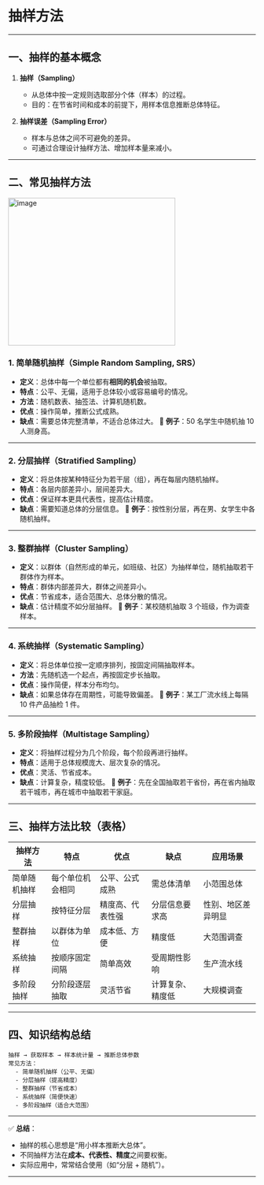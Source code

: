 # 抽样方法

---

## 一、抽样的基本概念

1. **抽样（Sampling）**

   * 从总体中按一定规则选取部分个体（样本）的过程。
   * 目的：在节省时间和成本的前提下，用样本信息推断总体特征。

2. **抽样误差（Sampling Error）**

   * 样本与总体之间不可避免的差异。
   * 可通过合理设计抽样方法、增加样本量来减小。

---

## 二、常见抽样方法
<img width="340" height="300" alt="image" src="https://github.com/user-attachments/assets/8f9f96a2-e9d4-4f59-9071-c8cea22bc9e9" />


### 1. 简单随机抽样（Simple Random Sampling, SRS）

* **定义**：总体中每一个单位都有**相同的机会**被抽取。
* **特点**：公平、无偏，适用于总体较小或容易编号的情况。
* **方法**：随机数表、抽签法、计算机随机数。
* **优点**：操作简单，推断公式成熟。
* **缺点**：需要总体完整清单，不适合总体过大。
  📍 **例子**：50 名学生中随机抽 10 人测身高。

---

### 2. 分层抽样（Stratified Sampling）

* **定义**：将总体按某种特征分为若干层（组），再在每层内随机抽样。
* **特点**：各层内部差异小，层间差异大。
* **优点**：保证样本更具代表性，提高估计精度。
* **缺点**：需要知道总体的分层信息。
  📍 **例子**：按性别分层，再在男、女学生中各随机抽样。

---

### 3. 整群抽样（Cluster Sampling）

* **定义**：以群体（自然形成的单元，如班级、社区）为抽样单位，随机抽取若干群体作为样本。
* **特点**：群体内部差异大，群体之间差异小。
* **优点**：节省成本，适合范围大、总体分散的情况。
* **缺点**：估计精度不如分层抽样。
  📍 **例子**：某校随机抽取 3 个班级，作为调查样本。

---

### 4. 系统抽样（Systematic Sampling）

* **定义**：将总体单位按一定顺序排列，按固定间隔抽取样本。
* **方法**：先随机选一个起点，再按固定步长抽取。
* **优点**：操作简便，样本分布均匀。
* **缺点**：如果总体存在周期性，可能导致偏差。
  📍 **例子**：某工厂流水线上每隔 10 件产品抽检 1 件。

---

### 5. 多阶段抽样（Multistage Sampling）

* **定义**：将抽样过程分为几个阶段，每个阶段再进行抽样。
* **特点**：适用于总体规模庞大、层次复杂的情况。
* **优点**：灵活、节省成本。
* **缺点**：计算复杂，精度较低。
  📍 **例子**：先在全国抽取若干省份，再在省内抽取若干城市，再在城市中抽取若干家庭。

---

## 三、抽样方法比较（表格）

| 抽样方法   | 特点       | 优点       | 缺点       | 应用场景      |
| ------ | -------- | -------- | -------- | --------- |
| 简单随机抽样 | 每个单位机会相同 | 公平、公式成熟  | 需总体清单    | 小范围总体     |
| 分层抽样   | 按特征分层    | 精度高、代表性强 | 分层信息要求高  | 性别、地区差异明显 |
| 整群抽样   | 以群体为单位   | 成本低、方便   | 精度低      | 大范围调查     |
| 系统抽样   | 按顺序固定间隔  | 简单高效     | 受周期性影响   | 生产流水线     |
| 多阶段抽样  | 分阶段逐层抽取  | 灵活节省     | 计算复杂、精度低 | 大规模调查     |

---

## 四、知识结构总结

```
抽样 → 获取样本 → 样本统计量 → 推断总体参数
常见方法：
  - 简单随机抽样（公平、无偏）
  - 分层抽样（提高精度）
  - 整群抽样（节省成本）
  - 系统抽样（简便快速）
  - 多阶段抽样（适合大范围）
```

---

✅ **总结**：

* 抽样的核心思想是“用小样本推断大总体”。
* 不同抽样方法在**成本、代表性、精度**之间要权衡。
* 实际应用中，常常结合使用（如“分层 + 随机”）。

---



